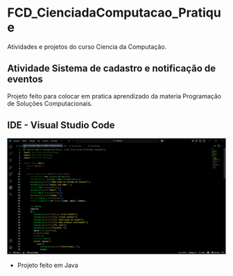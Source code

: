 # FCD_CienciadaComputacao_Pratique
Atividades e projetos do curso Ciencia da Computação.

## Atividade Sistema de cadastro e notificação de eventos
Projeto feito para colocar em pratica aprendizado da materia Programação de Soluções Computacionais.
## IDE - Visual Studio Code
![PRINT TELA](https://github.com/852Apache/FCD_CienciadaComputacao_Pratique/blob/main/Programacao_de_solucoes_computacionais/UniRitter/img/Captura%20de%20tela.png)
* Projeto feito em Java 
